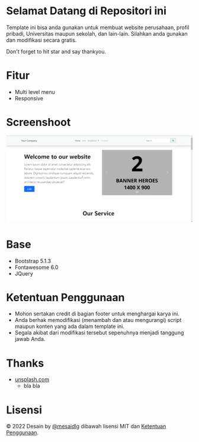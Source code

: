 # Selamat Datang di Repositori ini
 Template ini bisa anda gunakan untuk membuat website perusahaan, profil pribadi, Universitas maupun sekolah, dan lain-lain. Silahkan anda gunakan dan modifikasi secara gratis.
 
 Don't forget to hit star and say thankyou.

# Fitur
 * Multi level menu
 * Responsive 

# Screenshoot
 ![Screenshoot header](/screenshoot/header.png)

# Base
 * Bootstrap 5.1.3
 * Fontawesome 6.0
 * JQuery

# Ketentuan Penggunaan
 * Mohon sertakan credit di bagian footer untuk menghargai karya ini.
 * Anda berhak memodifikasi (menambah dan atau mengurangi) script maupun konten yang ada dalam template ini.
 * Segala akibat dari modifikasi tersebut sepenuhnya menjadi tanggung jawab Anda.

# Thanks
 * [unsplash.com](https://unsplash.com/)
   * bla bla

# Lisensi
 &copy; 2022 Desain by [@mesaidlg](https://github.com/mesaidlg) dibawah lisensi MIT dan [Ketentuan Penggunaan](#ketentuan-penggunaan).